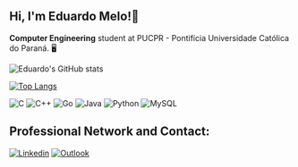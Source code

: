 ## Hi, I'm Eduardo Melo!👋

**Computer Engineering** student at PUCPR - Pontifícia Universidade Católica do Paraná. 🖥️

![Eduardo's GitHub stats](https://github-readme-stats.vercel.app/api?username=edufmelo&theme=algolia)

[![Top Langs](https://github-readme-stats.vercel.app/api/top-langs/?username=edufmelo&layout=compact&theme=algolia)](https://github.com/anuraghazra/github-readme-stats)


![C](https://img.shields.io/badge/c-%2300599C.svg?style=for-the-badge&logo=c&logoColor=white) 
![C++](https://img.shields.io/badge/c++-%2300599C.svg?style=for-the-badge&logo=c%2B%2B&logoColor=white) 
![Go](https://img.shields.io/badge/go-%2300ADD8.svg?style=for-the-badge&logo=go&logoColor=white) 
![Java](https://img.shields.io/badge/java-%23ED8B00.svg?style=for-the-badge&logo=openjdk&logoColor=white) 
![Python](https://img.shields.io/badge/python-3670A0?style=for-the-badge&logo=python&logoColor=ffdd54) 
![MySQL](https://img.shields.io/badge/mysql-4479A1.svg?style=for-the-badge&logo=mysql&logoColor=white)


## Professional Network and Contact:

[![Linkedin](https://img.shields.io/badge/LinkedIn-0077B5?style=for-the-badge&logo=linkedin&logoColor=white)](https://www.linkedin.com/in/eduardoferreirademelo/)
[![Outlook](https://img.shields.io/badge/Microsoft_Outlook-0078D4?style=for-the-badge&logo=microsoft-outlook&logoColor=white)](mailto:eduferreirademelo@outlook.com)



